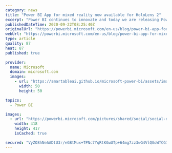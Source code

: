 ```yaml
---
category: news
title: "Power BI App for mixed reality now available for HoloLens 2"
excerpt: "Power BI continues to innovate and today we are releasing Power BI app for HoloLens 2 with the goal to provide our users with real-time business information in the context of their work through a unique, delightful, immersive experience.. Using Power BI app on HoloLens 2 makes it easy to view and interact"
publishedDateTime: 2020-09-22T08:25:40Z
originalUrl: "https://powerbi.microsoft.com/en-us/blog/power-bi-app-for-mixed-reality-now-available-for-hololens-2/"
webUrl: "https://powerbi.microsoft.com/en-us/blog/power-bi-app-for-mixed-reality-now-available-for-hololens-2/"
type: article
quality: 87
heat: 87
published: true

provider:
  name: Microsoft
  domain: microsoft.com
  images:
    - url: "https://smartableai.github.io/microsoft-power-bi/assets/images/organizations/microsoft.com-50x50.jpg"
      width: 50
      height: 50

topics:
  - Power BI

images:
  - url: "https://powerbi.microsoft.com/pictures/shared/social/social-default-image.png"
    width: 418
    height: 417
    isCached: true

secured: "VyZO8hNeAADtU3r/eGBtMux+TPNc7YqRtKGwUTp+64mg7zz3wG4VlQGoWTCGI/5kKaZf689r0pOfJdH2HMsaFmgzSe/PYKaeWDrW0yOc5YdeZT8REAyZYDe3ad3fKEFTEMXTbcdmLA74AVcCeG2638hMMSEip0oD9u6FxdBywBqOYICynGda3ENY5JoNlsnedjog/XP3buorpWZ/mg5vd1DlsDO7ZviuErg0XiUpicrscbSGlKopfZx6fxKk6GxYXsFY78CaLeB5X3S/lAiVGJWAOGngDzgMP2YFb9L0DOev+2uCfNyMgyYjkPbqnFvP+a6phjlZqOu/dgxpo84J+iPj0xAxVIgU6oNcObB/3mM=;F9IyRdcIoYXBmhX6jav27g=="
---
```


